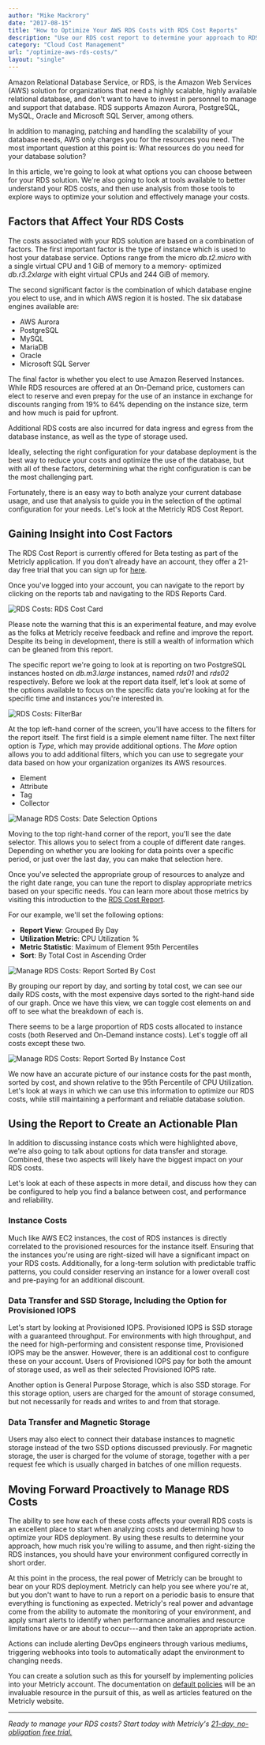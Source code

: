 ```yaml
---
author: "Mike Mackrory"
date: "2017-08-15"
title: "How to Optimize Your AWS RDS Costs with RDS Cost Reports"
description: "Use our RDS cost report to determine your approach to RDS costs, how much risk you’re willing to assume, and right-size your RDS instances. Read More"
category: "Cloud Cost Management"
url: "/optimize-aws-rds-costs/"
layout: "single"
---
```


Amazon Relational Database Service, or RDS, is the Amazon Web Services (AWS) solution for organizations that need a highly scalable, highly available relational database, and don't want to have to invest in personnel to manage and support that database. RDS supports Amazon Aurora, PostgreSQL, MySQL, Oracle and Microsoft SQL Server, among others.

In addition to managing, patching and handling the scalability of your database needs, AWS only charges you for the resources you need. The most important question at this point is: What resources do you need for your database solution?

In this article, we're going to look at what options you can choose between for your RDS solution. We're also going to look at tools available to better understand your RDS costs, and then use analysis from those tools to explore ways to optimize your solution and effectively manage your costs.

Factors that Affect Your RDS Costs
----------------------------------

The costs associated with your RDS solution are based on a combination of factors. The first important factor is the type of instance which is used to host your database service. Options range from the micro *db.t2.micro* with a single virtual CPU and 1 GiB of memory to a memory- optimized *db.r3.2xlarge* with eight virtual CPUs and 244 GiB of memory.

The second significant factor is the combination of which database engine you elect to use, and in which AWS region it is hosted. The six database engines available are:

-   AWS Aurora
-   PostgreSQL
-   MySQL
-   MariaDB
-   Oracle
-   Microsoft SQL Server

The final factor is whether you elect to use Amazon Reserved Instances. While RDS resources are offered at an On-Demand price, customers can elect to reserve and even prepay for the use of an instance in exchange for discounts ranging from 19% to 64% depending on the instance size, term and how much is paid for upfront.

Additional RDS costs are also incurred for data ingress and egress from the database instance, as well as the type of storage used.

Ideally, selecting the right configuration for your database deployment is the best way to reduce your costs and optimize the use of the database, but with all of these factors, determining what the right configuration is can be the most challenging part.

Fortunately, there is an easy way to both analyze your current database usage, and use that analysis to guide you in the selection of the optimal configuration for your needs. Let's look at the Metricly RDS Cost Report.

Gaining Insight into Cost Factors
---------------------------------

The RDS Cost Report is currently offered for Beta testing as part of the Metricly application. If you don't already have an account, they offer a 21-day free trial that you can sign up for [here](https://www.metricly.com/signup).

Once you've logged into your account, you can navigate to the report by clicking on the reports tab and navigating to the RDS Reports Card.

![RDS Costs: RDS Cost Card](https://www.metricly.com/wp-content/uploads/2017/08/Pasted-image-at-2017_08_15-03_40-PM.png)

Please note the warning that this is an experimental feature, and may evolve as the folks at Metricly receive feedback and refine and improve the report. Despite its being in development, there is still a wealth of information which can be gleaned from this report.

The specific report we're going to look at is reporting on two PostgreSQL instances hosted on *db.m3.large* instances, named *rds01* and *rds02* respectively. Before we look at the report data itself, let's look at some of the options available to focus on the specific data you're looking at for the specific time and instances you're interested in.

![RDS Costs: FilterBar](https://www.metricly.com/wp-content/uploads/2017/08/FilterBar.png)

At the top left-hand corner of the screen, you'll have access to the filters for the report itself. The first field is a simple element name filter. The next filter option is *Type*, which may provide additional options. The *More* option allows you to add additional filters, which you can use to segregate your data based on how your organization organizes its AWS resources.

-   Element
-   Attribute
-   Tag
-   Collector

![Manage RDS Costs: Date Selection Options](https://www.metricly.com/wp-content/uploads/2017/08/Date-Selection-Options.png)

Moving to the top right-hand corner of the report, you'll see the date selector. This allows you to select from a couple of different date ranges. Depending on whether you are looking for data points over a specific period, or just over the last day, you can make that selection here.

Once you've selected the appropriate group of resources to analyze and the right date range, you can tune the report to display appropriate metrics based on your specific needs. You can learn more about those metrics by visiting this introduction to the [RDS Cost Report](https://www.metricly.com/rds-cost-report).

For our example, we'll set the following options:

-   **Report View**: Grouped By Day
-   **Utilization Metric**: CPU Utilization %
-   **Metric Statistic**: Maximum of Element 95th Percentiles
-   **Sort**: By Total Cost in Ascending Order

![Manage RDS Costs: Report Sorted By Cost](https://www.metricly.com/wp-content/uploads/2017/08/Report-Sorted-By-Cost-1024x539.png)

By grouping our report by day, and sorting by total cost, we can see our daily RDS costs, with the most expensive days sorted to the right-hand side of our graph. Once we have this view, we can toggle cost elements on and off to see what the breakdown of each is.

There seems to be a large proportion of RDS costs allocated to instance costs (both Reserved and On-Demand instance costs). Let's toggle off all costs except these two.

![Manage RDS Costs: Report Sorted By Instance Cost](https://www.metricly.com/wp-content/uploads/2017/08/Report-Sorted-By-Instance-Cost-1024x575.png)

We now have an accurate picture of our instance costs for the past month, sorted by cost, and shown relative to the 95th Percentile of CPU Utilization. Let's look at ways in which we can use this information to optimize our RDS costs, while still maintaining a performant and reliable database solution.

Using the Report to Create an Actionable Plan
---------------------------------------------

In addition to discussing instance costs which were highlighted above, we're also going to talk about options for data transfer and storage. Combined, these two aspects will likely have the biggest impact on your RDS costs.

Let's look at each of these aspects in more detail, and discuss how they can be configured to help you find a balance between cost, and performance and reliability.

### Instance Costs

Much like AWS EC2 instances, the cost of RDS instances is directly correlated to the provisioned resources for the instance itself. Ensuring that the instances you're using are right-sized will have a significant impact on your RDS costs. Additionally, for a long-term solution with predictable traffic patterns, you could consider reserving an instance for a lower overall cost and pre-paying for an additional discount.

### Data Transfer and SSD Storage, Including the Option for Provisioned IOPS

Let's start by looking at Provisioned IOPS. Provisioned IOPS is SSD storage with a guaranteed throughput. For environments with high throughput, and the need for high-performing and consistent response time, Provisioned IOPS may be the answer. However, there is an additional cost to configure these on your account. Users of Provisioned IOPS pay for both the amount of storage used, as well as their selected Provisioned IOPS rate.

Another option is General Purpose Storage, which is also SSD storage. For this storage option, users are charged for the amount of storage consumed, but not necessarily for reads and writes to and from that storage.

### Data Transfer and Magnetic Storage

Users may also elect to connect their database instances to magnetic storage instead of the two SSD options discussed previously. For magnetic storage, the user is charged for the volume of storage, together with a per request fee which is usually charged in batches of one million requests.

Moving Forward Proactively to Manage RDS Costs
----------------------------------------------

The ability to see how each of these costs affects your overall RDS costs is an excellent place to start when analyzing costs and determining how to optimize your RDS deployment. By using these results to determine your approach, how much risk you're willing to assume, and then right-sizing the RDS instances, you should have your environment configured correctly in short order.

At this point in the process, the real power of Metricly can be brought to bear on your RDS deployment. Metricly can help you see where you're at, but you don't want to have to run a report on a periodic basis to ensure that everything is functioning as expected. Metricly's real power and advantage come from the ability to automate the monitoring of your environment, and apply smart alerts to identify when performance anomalies and resource limitations have or are about to occur---and then take an appropriate action.

Actions can include alerting DevOps engineers through various mediums, triggering webhooks into tools to automatically adapt the environment to changing needs.

You can create a solution such as this for yourself by implementing policies into your Metricly account. The documentation on [default policies](https://help.netuitive.com/Content/Policies/DefaultPolicies/default_policies.htm) will be an invaluable resource in the pursuit of this, as well as articles featured on the Metricly website.

* * * * *

*Ready to manage your RDS costs? Start today with Metricly's [21-day, no-obligation free trial.](http://app.netuitive.com/signup)*
